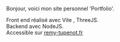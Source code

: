 Bonjour, voici mon site personnel 'Portfolio'.  

Front end réalisé avec Vite , ThreeJS.  
Backend avec NodeJS.  
Accessible sur [remy-tupenot.fr](http://www.remy-tupenot.fr)

